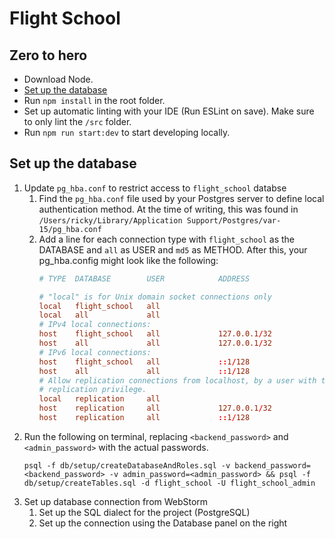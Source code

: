 # Flight School

## Zero to hero
- Download Node.
- [Set up the database](#set-up-the-database)
- Run `npm install` in the root folder.
- Set up automatic linting with your IDE (Run ESLint on save). Make sure to only lint the `/src` folder.
- Run `npm run start:dev` to start developing locally.

## Set up the database
1. Update `pg_hba.conf` to restrict access to `flight_school` databse 
   1. Find the `pg_hba.conf` file used by your Postgres server to define local authentication method. At the time of writing, this was found in `/Users/ricky/Library/Application Support/Postgres/var-15/pg_hba.conf`
   2. Add a line for each connection type with `flight_school` as the DATABASE and `all` as USER and `md5` as METHOD.
      After this, your pg_hba.config might look like the following:
      ```conf
      # TYPE  DATABASE        USER            ADDRESS                 METHOD
      
      # "local" is for Unix domain socket connections only
      local   flight_school   all                                     md5
      local   all             all                                     trust
      # IPv4 local connections:
      host    flight_school   all             127.0.0.1/32            md5
      host    all             all             127.0.0.1/32            trust
      # IPv6 local connections:
      host    flight_school   all             ::1/128                 md5
      host    all             all             ::1/128                 trust
      # Allow replication connections from localhost, by a user with the
      # replication privilege.
      local   replication     all                                     trust
      host    replication     all             127.0.0.1/32            trust
      host    replication     all             ::1/128                 trust
      ```
2. Run the following on terminal, replacing `<backend_password>` and `<admin_password>` with the actual passwords.
   ```
   psql -f db/setup/createDatabaseAndRoles.sql -v backend_password=<backend_password> -v admin_password=<admin_password> && psql -f db/setup/createTables.sql -d flight_school -U flight_school_admin
   ``` 
3. Set up database connection from WebStorm
    1. Set up the SQL dialect for the project (PostgreSQL)
    2. Set up the connection using the Database panel on the right